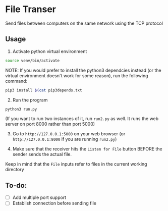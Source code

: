 # File Transer

Send files between computers on the same network using the TCP protocol

## Usage

1. Activate python virtual environment
```bash
source venv/bin/activate
```

NOTE: If you would prefer to install the python3 dependcies instead (or the virtual environment doesn't work for some reason), run the following command:
```bash
pip3 install $(cat pip3depends.txt
```

2. Run the program
```bash
python3 run.py
```
(If you want to run two instances of it, run `run2.py` as well. It runs the web server on port 8000 rather than port 5000)

3. Go to `http://127.0.0.1:5000` on your web browser (or `http://127.0.0.1:8000` if you are running `run2.py`)

4. Make sure that the receiver hits the `Listen for File` button BEFORE the sender sends the actual file.

Keep in mind that the `File` inputs refer to files in the current working directory

## To-do:

- [ ] Add multiple port support
- [ ] Establish connection before sending file
